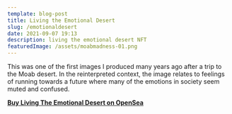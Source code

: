 ```yaml
---
template: blog-post
title: Living the Emotional Desert
slug: /emotionaldesert
date: 2021-09-07 19:13
description: living the emotional desert NFT
featuredImage: /assets/moabmadness-01.png
---
```

This was one of the first images I produced many years ago after a trip to the Moab desert. In the reinterpreted context, the image relates to feelings of running towards a future where many of the emotions in society seem muted and confused.

**[Buy Living The Emotional Desert on OpenSea](https://opensea.io/assets/0x495f947276749ce646f68ac8c248420045cb7b5e/75511496996509083340559006059282024395904634734945582606826898921644051398657)**